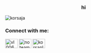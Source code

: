 <h3 align="center">hi
</h3>

<p align="left"> <img src="https://komarev.com/ghpvc/?username=korsaja&label=Profile%20views&color=0e75b6&style=flat" alt="korsaja" /> </p>

<h3 align="left">Connect with me:</h3>
<p align="left">
<a href="https://www.hackerrank.com/vl006" target="blank"><img align="center" src="https://raw.githubusercontent.com/rahuldkjain/github-profile-readme-generator/master/src/images/icons/Social/hackerrank.svg" alt="vl006" height="30" width="40" /></a>
<a href="https://codeforces.com/profile/noteamsupreme" target="blank"><img align="center" src="https://raw.githubusercontent.com/rahuldkjain/github-profile-readme-generator/master/src/images/icons/Social/codeforces.svg" alt="noteamsupreme" height="30" width="40" /></a>
<a href="https://www.leetcode.com/korsaplayer" target="blank"><img align="center" src="https://raw.githubusercontent.com/rahuldkjain/github-profile-readme-generator/master/src/images/icons/Social/leet-code.svg" alt="korsaplayer" height="30" width="40" /></a>
</p>
